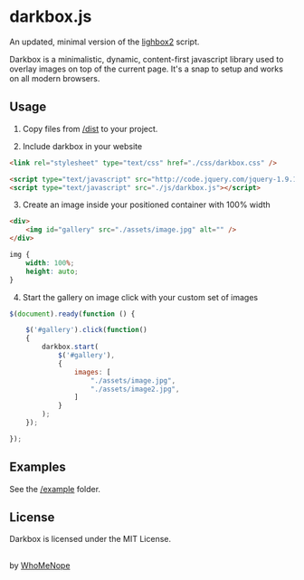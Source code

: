 # darkbox.js

An updated, minimal version of the [lighbox2](http://lokeshdhakar.com/projects/lightbox2/) script.

Darkbox is a minimalistic, dynamic, content-first javascript library used to overlay images on top of the current page. It's a snap to setup and works on all modern browsers.

## Usage

1. Copy files from [/dist](https://github.com/WhoMeNope/darkbox.js/dist) to your project.

2. Include darkbox in your website

```html
<link rel="stylesheet" type="text/css" href="./css/darkbox.css" />

<script type="text/javascript" src="http://code.jquery.com/jquery-1.9.1.js"></script>
<script type="text/javascript" src="./js/darkbox.js"></script>
```

3. Create an image inside your positioned container with 100% width

```html
<div>
	<img id="gallery" src="./assets/image.jpg" alt="" />
</div>
```

```css
img {
	width: 100%;
	height: auto;
}
```

4. Start the gallery on image click with your custom set of images

```javascript
$(document).ready(function () {

	$('#gallery').click(function() 
	{
		darkbox.start( 
			$('#gallery'), 
			{
				images: [
					"./assets/image.jpg",
					"./assets/image2.jpg",
				]
			}
		);
	});

});
```

## Examples 

See the [/example](https://github.com/WhoMeNope/darkbox.js/example) folder.

## License

Darkbox is licensed under the MIT License.

##

by [WhoMeNope](https://github.com/WhoMeNope)
